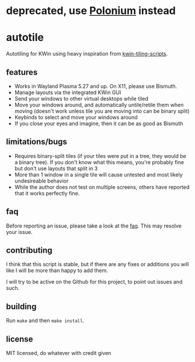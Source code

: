 # deprecated, use [Polonium](https://github.com/zeroxoneafour/polonium) instead

# autotile
Autotiling for KWin using heavy inspiration from [kwin-tiling-scripts](https://invent.kde.org/mart/kwin-tiling-scripts).

## features
* Works in Wayland Plasma 5.27 and up. On X11, please use Bismuth.
* Manage layouts via the integrated KWin GUI
* Send your windows to other virtual desktops while tiled
* Move your windows around, and automatically untile/retile them when moving (doesn't work unless tile you are moving into can be binary split)
* Keybinds to select and move your windows around
* If you close your eyes and imagine, then it can be as good as Bismuth

## limitations/bugs
* Requires binary-split tiles (if your tiles were put in a tree, they would be a binary tree). If you don't know what this means, you're probably fine but don't use layouts that split in 3
* More than 1 window in a single tile will cause untested and most likely undesireable behavior
* While the author does not test on multiple screens, others have reported that it works perfectly fine.

## faq
Before reporting an issue, please take a look at the [faq](faq.md). This may resolve your issue.

## contributing
I think that this script is stable, but if there are any fixes or additions you will like I will be more than happy to add them.

I will try to be active on the Github for this project, to point out issues and such.

## building
Run `make` and then `make install`.

## license
MIT licensed, do whatever with credit given
